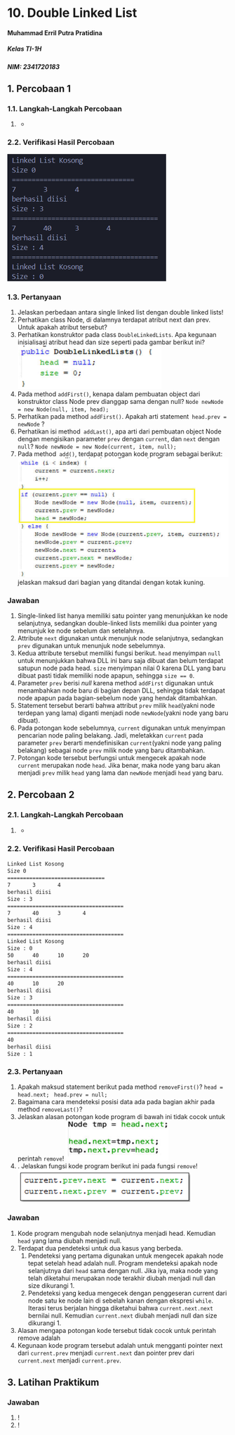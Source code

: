 # 10. Double Linked List

#### Muhammad Erril Putra Pratidina
##### Kelas TI-1H
##### NIM: 2341720183

## 1. Percobaan 1
### 1.1. Langkah-Langkah Percobaan
1. -

### 2.2. Verifikasi Hasil Percobaan
![](Pasted%20image%2020240513112242.png)

### 1.3. Pertanyaan
1. Jelaskan perbedaan antara single linked list dengan double linked lists! 
2. Perhatikan class Node, di dalamnya terdapat atribut next dan prev. Untuk apakah atribut tersebut? 
3. Perhatikan konstruktor pada class `DoubleLinkedLists`. Apa kegunaan inisialisasi atribut head dan size seperti pada gambar berikut ini? ![](Pasted%20image%2020240513112357.png)
4. Pada method `addFirst()`, kenapa dalam pembuatan object dari konstruktor class Node prev dianggap sama dengan null? `Node newNode = new Node(null, item, head);`
5. Perhatikan pada method `addFirst()`. Apakah arti statement` head.prev = newNode` ? 
6. Perhatikan isi method` addLast()`, apa arti dari pembuatan object Node dengan mengisikan parameter `prev` dengan `current`, dan `next` dengan `null`? `Node newNode = new Node(current, item, null); `
7. Pada method` add()`, terdapat potongan kode program sebagai berikut: ![](Pasted%20image%2020240513112606.png) jelaskan maksud dari bagian yang ditandai dengan kotak kuning.

### Jawaban
1. Single-linked list hanya memiliki satu pointer yang menunjukkan ke node selanjutnya, sedangkan double-linked lists memiliki dua pointer yang menunjuk ke node sebelum dan setelahnya.
2. Attribute `next` digunakan untuk menunjuk node selanjutnya, sedangkan `prev` digunakan untuk menunjuk node sebelumnya.
3. Kedua attribute tersebut memiliki fungsi berikut. `head` menyimpan `null` untuk menunjukkan bahwa DLL ini baru saja dibuat dan belum terdapat satupun node pada head. `size` menyimpan nilai 0 karena DLL yang baru dibuat pasti tidak memiliki node apapun, sehingga `size == 0`.
4. Parameter `prev` berisi *null* karena method `addFirst` digunakan untuk menambahkan node baru di bagian depan DLL, sehingga tidak terdapat node apapun pada bagian-sebelum node yang hendak ditambahkan.
5. Statement tersebut berarti bahwa attribut `prev` milik `head`(yakni node terdepan yang lama) diganti menjadi node `newNode`(yakni node yang baru dibuat).
6. Pada potongan kode sebelumnya, `current` digunakan untuk menyimpan pencarian node paling belakang. Jadi, meletakkan `current` pada parameter `prev` berarti mendefinisikan `current`(yakni node yang paling belakang) sebagai node `prev` milik node yang baru ditambahkan.
7. Potongan kode tersebut berfungsi untuk mengecek apakah node `current` merupakan node `head`. Jika benar, maka node yang baru akan menjadi `prev` milik `head` yang lama dan `newNode` menjadi `head` yang baru.

## 2. Percobaan 2
### 2.1. Langkah-Langkah Percobaan
1. -
### 2.2. Verifikasi Hasil Percobaan
	Linked List Kosong
	Size 0
	===============================
	7       3       4
	berhasil diisi
	Size : 3
	=====================================
	7       40      3       4
	berhasil diisi
	Size : 4
	=====================================
	Linked List Kosong
	Size : 0
	50      40      10      20
	berhasil diisi
	Size : 4
	=====================================
	40      10      20
	berhasil diisi
	Size : 3
	=====================================
	40      10
	berhasil diisi
	Size : 2
	=====================================
	40
	berhasil diisi
	Size : 1

### 2.3. Pertanyaan
1. Apakah maksud statement berikut pada method `removeFirst()`? 
	`head = head.next; `
	`head.prev = null;`
2. Bagaimana cara mendeteksi posisi data ada pada bagian akhir pada method `removeLast()`? 
3. Jelaskan alasan potongan kode program di bawah ini tidak cocok untuk perintah `remove`! ![](Pasted%20image%2020240513121429.png)
4. . Jelaskan fungsi kode program berikut ini pada fungsi `remove`! ![](Pasted%20image%2020240513121519.png)

### Jawaban
1. Kode program mengubah node selanjutnya menjadi head. Kemudian `head` yang lama diubah menjadi null.
2. Terdapat dua pendeteksi untuk dua kasus yang berbeda.
	1. Pendeteksi yang pertama digunakan untuk mengecek apakah node tepat setelah head adalah null. Program mendeteksi apakah node selanjutnya dari `head` sama dengan null. Jika iya, maka node yang telah diketahui merupakan node terakhir diubah menjadi null dan size dikurangi 1. 
	2. Pendeteksi yang kedua mengecek dengan penggeseran current dari node satu ke node lain di sebelah kanan dengan ekspresi `while`. Iterasi terus berjalan hingga diketahui bahwa `current.next.next` bernilai null. Kemudian `current.next` diubah menjadi null dan size dikurangi 1.
3. Alasan mengapa potongan kode tersebut tidak cocok untuk perintah remove adalah 
4. Kegunaan kode program tersebut adalah untuk mengganti pointer next dari `current.prev` menjadi `current.next` dan pointer prev dari `current.next` menjadi `current.prev`.

## 3. Latihan Praktikum

### Jawaban
1. !
2. !
